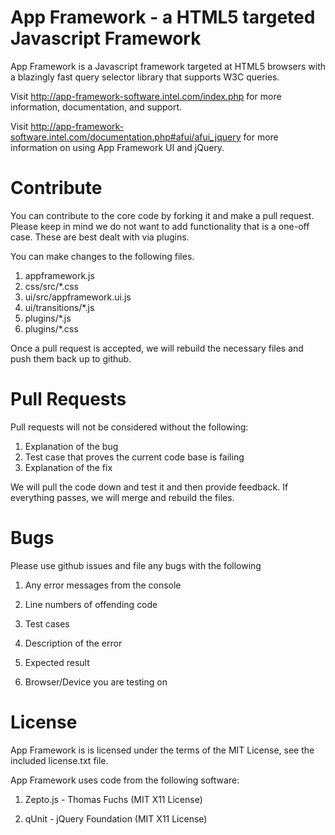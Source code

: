 # App Framework - a HTML5 targeted Javascript Framework

App Framework is a Javascript framework targeted at HTML5 browsers with a blazingly fast query selector library that supports W3C queries.

Visit <http://app-framework-software.intel.com/index.php> for more information, documentation, and support.

Visit <http://app-framework-software.intel.com/documentation.php#afui/afui_jquery> for more information on using App Framework UI and jQuery.

# Contribute

You can contribute to the core code by forking it and make a pull request.  Please keep in mind we do not want to add functionality that is a one-off case.  These are best dealt with via plugins.

You can make changes to the following files.

1. appframework.js
2. css/src/*.css
3. ui/src/appframework.ui.js
4. ui/transitions/*.js
5. plugins/*.js
6. plugins/*.css

Once a pull request is accepted, we will rebuild the necessary files and push them back up to github.

# Pull Requests

Pull requests will not be considered without the following:

1. Explanation of the bug
2. Test case that proves the current code base is failing
3. Explanation of the fix

We will pull the code down and test it and then provide feedback.  If everything passes, we will merge and rebuild the files.


# Bugs

Please use github issues and file any bugs with the following

1. Any error messages from the console

2. Line numbers of offending code

3. Test cases

4. Description of the error

5. Expected result

6. Browser/Device you are testing on


# License

App Framework is is licensed under the terms of the MIT License, see the included license.txt file.

App Framework uses code from the following software:

1) Zepto.js - Thomas Fuchs (MIT X11 License)

2) qUnit - jQuery Foundation (MIT X11 License)
